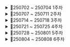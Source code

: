 <details> 
   <summary>📌250702 ~ 250704 1주차</summary>

<details> 
   <summary>250702 파이썬 1일차</summary> 

   - **✅ Situation** – 상황

   ***변수, 연산자, 데이터타입(자료의 형태)에 대한 학습***

   - **✅ Task** – 과제
   아래 내용 관련 문제들 주말에 공부하기
   
           1. 연산자 사용 중 실제 오류가 생길 수 있는 부분
               - ( ) 괄호로 우선 연산해야 하는 것들을 꼭 묶기
           2. 얕은복사 / 깊은복사 (원본 훼손되면 안되는 경우 주의하기)
           3. 컨테이너 자료형 중 매핑형
        
   - **✅ Action** – 행동
   학습 내용 복습하기
   
           1. 고정 소수점(Fixed Point)과 부동 소수점(Floating Point)
           2. 문자열 이스케이프 (\역슬래시)
           3. 논리연산 (우선순위 not > and > or)
           4. 컨테이너 자료형 중 시퀀스 형(list, tuple, range)
           5. 공통 연산자 (가변형 타입, 불가변형 타입 모두 동일하게 사용할 수 있는 연산자)
   
   - **✅ Result** – 결과
   아래 내용을 이해함
   
           1. 동등비교연산(자료형, 값) / 완전항등연산(주소, 자료형, 값)
           2. 단락평가(Short Circuit Evalution) - 하나면 참이면 어차피 참이기 때문에 거기서 평가를 멈춤
           3. 가변형 타입(list) vs 불가변형 타입(tuple, range)
</details>

<details> 
   <summary>250703 파이썬 2일차</summary> 

- **✅ Situation** – 상황

***제어문[조건문, 반복문(while)]에 대한 학습***

- **✅ Task** – 과제
아래 내용 관련 문제들 주말에 공부하기

        1. 조건문, 반복문에서 '가독성(짧은 줄), 실행시간 짧게, 메모리 적게' 할 수 있는 코드 작성
        2. 순서도 작성하는 방법 연습하기 (https://app.code2flow.com/)(https://draw.io)
        
- **✅ Action** – 행동
학습 내용 복습하기

        1. 간단한 if문, 다중 조건문
        2. while 문
        3. match~case문
            - ' _ ' (언더바)는 와일드카드라고 부르고 앞에 조건들을 제외한 모든 것을 포함
            - ' | ' (OR)은 또는을 의미. 둘 중에 하나라도 만족하면 참
            - ' * ' (별)은 앞에 값을 제외하고 나머지 요소들을 모두 저장하는 변수(패킹) 앞에 붙임

  - match~case문
  ```
  match 변수 or 값:
     case 값:
        실행문
  ```

- **✅ Result** – 결과
아래 내용을 이해함

        1. flag 변수 - 여러개의 조건문들이 하나의 상황에 의해서 함께 제어되어야 하는 경우
        2. := (왈러스 오퍼레이터, 바다코끼리 연산자) - 할당과 리턴을 동시에 하게 해줍니다.
  </details>

<details> 
   <summary>250704 파이썬 3일차</summary> 

<u>개인사정으로 독학</u>
- 파이썬 기초 2 제어문 ~ 기초 3 데코레이터
 </details>
 
</details>


<details> 
   <summary>📌250707 ~ 250711 2주차</summary>
<details> 
   <summary>250707 파이썬 4일차</summary> 

- **✅ Situation** – 상황
  
    ***함수, 문자열 출력, 정규식에 대한 학습***

- **✅ Task** – 과제
익숙하지 않은 내용 공부하기

        1. 정규식(Regular Expression)
            1. match()
            2. search()
            3. findall()
            4. finditer()
            - 정규식 패턴 찾기 사이트: https://regex101.com/
        
- **✅ Action** – 행동
학습 내용 복습하기

        1. List Comprehension
        - 기존 List를 사용해서 간단히 다른 리스트를 만드는 기법
        - [(변수에 적용할 수식) for (변수) in (for문이 돌아가는 범위)]
        2. 문자열 메소드
            1. split()
            2. replace()
            3. strip()
            4. join()
            5. format()

- **✅ Result** – 결과
아래 내용을 배움

        1. p = re.compile(r"^happy", re.I)
            - 정규식에는 raw string 표기를 습관적으로 붙여주기
        2. join은 split과 반대로 iterable 객체를 string으로 만들어줌
        3. re.sub()
            - 위치를 소괄호로 분리해서 1부터 순서대로 끊어서 부르는 그루핑과 연계해서많이 사용
</details>

<details> 
   <summary>250708 파이썬 5일차</summary> 

- **✅ Situation** – 상황

  ***모듈, 패키지, 클래스 기초에 대한 학습***

- **✅ Task** – 과제
아래 내용 관련 문제들 주말에 공부하기

        1. 예외 응용 하기
        
- **✅ Action** – 행동
학습 내용 복습하기

        1. 예외처리
            try:
            예외가 발생할 가능성이 있는 코드
            except:
            예외가 발생할 때 실행할 코드
            else:
            잘 실행되면 실행할 코드
            finally:
            되든 안되든 반드시 실행할 코드
        2. 코드를 작성하면서 발생할 수 있는 예외 처리 방법 2가지
            1. LBYL(Look Before You Leap)
            2. EAFP(It's Easier Ask Forgiveness Than Permission)
        3. 클래스 변수, 클래스 메서드, 인스턴스 변수, 인스턴스 메서드
        4. 예외처리시 하위예외를 먼저 작성하고 상위예외를 작성
        

- **✅ Result** – 결과
아래 내용을 배움

        1. 모듈명.변수 or 모듈명.함수() 정도까지로 import 해서 사용하는 것을 권장(어디 출신인지 안 쓰고도 해당 함수와 변수, 클래스를 불러올 수 있지만 권장안함)
        2. 객체 지향 언어와 절차 지향 언어의 차이
</details>

<details> 
   <summary>250709 파이썬 6일차</summary> 

- **Situation** – 상황
  
  ***클래스에 대한 심층 학습***

- **Task** – 과제
궁금한 부분 질문하거나 직접 해결하기

        1. 클래스 변수에 다차원 리스트(중첩 리스트) 사용했을 때 인스턴스 변수만 변경하고 싶어도 원본이 훼손됨
            - 원인 : 클래스 변수의 다차원(중첩) 리스트 객체는 모든 인스턴스가 공유하기 때문
            - 해결방법 : 깊은 복사(deepcopy)
    ```
        class Car:
        color_template = ['white', 'black', ['blue', 'silver']]

        def __init__(self, model, displacement, is_domestic):
            self.model = model
            self.displacement = displacement
            self.is_domestic = is_domestic
            import copy
            self.color = copy.deepcopy(Car.color_template)
    ```
        
- **Action** – 행동
학습 내용 복습하기

        1. 생략 가능한 정보는 디폴트 파라미터에 작성한다
        즉 꼭 입력이 필요한 정보는 디폴트 값을 주지 않는다
    ```
        def __init__(self, account, name, password, balance=0)
    ```
        2. int, bool, str, float, list, tuple, range 등 파이썬 자체 제공 클래스 외에도 사용자가 직접 새로운 클래스 만들 수 있음
        (함수도 클래스로 정의되어 있음, 파이썬은 클래스가 아닌 것이 없음)

        3. 부모클래스의 __init__()을 재사용, super() 사용해서 부모클래스 호출
    ```
        def __init__(self, is_tuned: bool = False, *args, **kwargs):
            super().__init__(*args, **kwargs)
    ```

        4. @property : 동작(함수)를 값(변수)처럼 사용하게 하는 데코레이터
            @get_pw.setter : @ property 의 짝궁인 setter
    
        

- **Result** – 결과
아래 내용을 배움

        1. 맹글링 - 파이썬에서 은닉성을 변칙처럼 구현
        2. 오버로딩
            - 클래스 내의 하나의 메소드가 여러개의 기능을 처리
            - 파이썬은 오버로딩 x
            - 연산자 오버로딩이라고 매직 메소드를 이용해서 눈속임
        3. 오버라이딩
             - 메소드를 재정의(덮어쓴다)
                - 메소드 뿐 아니라 속성도 오버라이팅
            - 부모한테 물려받은 메소드를 그대로 사용하지 않겠다는 의미
                - 자식 클래스에서 부모에게 있던 메소드를 고쳐쓰는 법
                - 상속이 되어야만 재정의 할 수 있다
                - 상속받은 메소드와 동일한 이름이어야 함
</details>

<details> 
   <summary>250710 데이터분석 1일차</summary> 

- **Situation** – 상황

    ***NumPy에 대한 학습***

- **Task** – 과제
궁금한 부분 질문하거나 직접 해결하기

        1. reshape
        배열의 총 원소 수는 그대로 유지한 채, 배열의 차원(shape) 을 새롭게 바꿈
    ```
        arr = np.array([1, 2, 3, 4, 5, 6, 7, 8, 9, 10, 11, 12])
        reshaped3 = arr.reshape(3, 1, -1)

        reshaped3.shape: (3, 1, 4)
        [[[ 1  2  3  4]]

        [[ 5  6  7  8]]

        [[ 9 10 11 12]]]

    ```

        2. np.nan, np.inf
            - Not a Number : 브로드캐스팅이 가능한, None을 의미하는 넘파이의 객체
            - infinite : 브로드캐스팅이 가능한, 결측치와는 구분된 처리하는 과정에서 잘못된 값 등을 채워넣기 위한 넘파이 객체
        
- **Action** – 행동
학습 내용 복습하기

        1. axis
            np.append(arr, values, axis)
            1. 2차원일 때
                - 행 : axis=0
                - 열 : axis=1
            2. 3차원일 때
                - 열 : axis=2
        2. 브로드캐스팅
            Numpy에서 shape가 다른 배열 간에도 산술 연산이 가능하게 하는 메커니즘
        3. 복원, 비복원 추출
            
    ```     
             a = np.array([1, 2, 3, 4, 5])
             np.random.choice(a, size=4, replace=True) #복원

    ```
    ```
             a = np.array([1, 2, 3, 4, 5])
             np.random.choice(a, 4, replace=False)#비복원
                
    ```

- **Result** – 결과
아래 내용을 배움

        1. str으로 된 자료가 있으면 나머지도 str으로 변환하기 때문에 두 번째줄 코드처럼 str으로 된 자료가 있으면 dtype으로 형변환 명시
    ```
        np.array([1.2, '2.1', 5.5]) # 형변환 주의
        np.array([1.2, '2.1', 5.5], dtype='float') # dtype으로 형변환 명시

    ```
        2. 난수를 만드는 알고리즘을 돌리는 최초의 같은 값으로 고정해서 사용
        
    ```
        import random  # 내장 파이썬

        random.seed(3) # 코드셀에 같이 넣어주시는 게 값을 실제로 윗 셀과 같도록 하는 방법
        random.randint(1, 100)

    ```
    ```
        np.random.randint(1,2) # 넘파이 min <= x < max (2 절대 안나옴)

        rng = np.random.default_rng(3) # 씨드 인스턴스
        rng.integers(low=1, high=3, size=1) # 넘파이 min <= x < max

    ```
</details>

<details> 
   <summary>250711 데이터분석 2일차</summary> 

- **Situation** – 상황

    ***Pandas에 대한 학습***

- **Task** – 과제
아래 내용 관련 문제들 주말에 공부하기

        1. Grouping Analysis

        2. Melt

        3. Pivot table

        4. Function Apply


- **Action** – 행동
학습 내용 복습하기

        1. 데이터프레임(dataframe)
            - 엑셀과 같이, 인덱스(index), 변수(column), 값(value)로 이루어진 데이터 구조
            - 판다스의 특수한 자료형
            - 2차원 자료 구조, Series가 합쳐진 형태 (Series : 1차원 배열 자료 구조, 브로드캐스팅 가능, numpy로 연산되고 관리됨)

        2. 파생변수: 이미 있는 데이터를 특정 컬럼의 조건에 따라 새로 알고싶은 형태로 파생시키는 것
            - df['over25'] = df.나이 >= 25
        3. del / drop (삭제)
            - del df['over25']
            - df.drop('지역', axis=1) # axis=0 행 / axis=1 열
        4. df을 합치기 위한 명령어
            1. merge : 중복 x, 추려서 합침
            2. concat : 
                - 행 기준 pd.concat(df, data)
                - 열 기준 pd.concat((df, data), axis=1)
                - 둘 다 가지고 있는 값만 추려서 리턴 pd.concat((df, data), join='inner')
            3. join : 조건을 걸어서 합침
    
    

- **Result** – 결과
아래 내용을 배움

        1. 기본 코드
            1. data = pd.DataFrame(data)

            2. data.info()
                : 개발자가 확인해야 자료로서의 구조를 보여줌
            3. data.describe(include='all')
                : 수집된 자료들의 경향성을 보여주기 위한 대푯값
            4. data.head(1) / data.tail(1)
                : 앞의 5줄까지 출력 / 뒤에 5줄까지 출력

        2. df2 = df.copy()
            : numpy처럼 pandas의 copy()도 deepcopy
        
        3. loc은 label 값으로 접근하고 iloc은 index 기준으로 접근
            - loc 시작인덱스 : 끝인덱스
            - iloc 시작인덱스 : 끝인덱스값 + 1
        4. 열, 행 으로 동작하는 판다스를 행, 열 순서로 동작하는 넘파이의 조건으로 가져오기 위해 loc사용
</details>

</details>


<details> 
   <summary>📌250714 ~ 250718 3주차</summary>
   
<details> 
   <summary>250714 데이터시각화 1일차</summary> 

- **Situation** – 상황

    ***데이터분석 EDA, matplotlib, seaborn에 대한 학습***

- **Task** – 과제
아래 내용 주말까지 공부하기

        1. Box Plot( 명목형 변수 x축, 연속형 변수 y축)
            1. Five-number Summary: 5가지 주요 통계량이 시각적으로 표현됨
            2. 여러 그룹 간 데이터를 비교할 때 유용
            3. 데이터의 신뢰구간과 이상치를 빠르게 확인할 수 있음
        2. male의 iqr 범위 / female의 iqr 범위 계산해서 이상치 값 찾기 문제(male 6개, female 1개)
            - 이상치 : 1.5 * iqr(The interquartile range(3분위수-1분위수)) 을 벗어난 값
        3. Barplot, 서브플롯 그리기
        4. Scatter Plot, Count Plot, distplot, kdeplot, Violin Plot, Heatmap, Pair Plot



- **Action** – 행동
학습 내용 복습하기

        1. 질적 변수의 종류(수학적 연산결과는 아무런 의미가 없음)
            - 명목형 : 변수나 크기가 순서에 대한 의미를 부여할 수 없는 경우
            - 순서형 : 변수가 어떤 기준에 따라 순서에 의미를 부여할 수 있는 경우

        2. 양적 변수의 종류(덧셈, 뺄셈 등의 연산 가능 + 의미있음)
            - 이산형 : 변수가 취할 수 있는 값을 하나하나 셀 수 있는 경우
            - 연속형 : 변수가 구간 안의 모든 값을 가질 수 있는 경우

        3. 그래프가 여러개의 데이터를 표현할 경우, 누락된 정보가 없는지 확인해봐야함
        
        4. Histograms
            1. 양적변수(연속형 변수)를 특정 구간으로 나눠서 그 범위에 해당하는 데이터의 '빈도'를 막대그래프로 표시
            2. 양적변수의 경향성(평균 근처에 값이 몰려있는지, 얼마나 몰려있는지 같은 특징을 파악)
        
    
    

- **Result** – 결과
아래 내용을 배움

        1. EDA와 CDA
            - 탐색적 데이터 분석(EDA) : 원 데이터(Raw data)를 가지고 유연하게 데이터를 탐색하고, 데이터의 특징과 구조로부터 얻은 정보를 바탕으로 통계모형을 만드는 분석방법
            - 확증적 데이터 분석(CDA) : 가설을 설정한 후, 수집한 데이터로 가설을 평가하고 추정하는 전통적인 분석
            - 탐색적 데이터 분석(EDA: Exploratory Data Analysis)는 기술통계
            - 확증적 데이터 분석(CDA: Confirmatory Data Analysis)는 추론통계

        2. Scatter Plots(산점도)
            - 양적변수와 양적변수 사이의 상관관계를 파악 - 상관관계, 이상치의 분포
        
        3. Stack Plots
            1.횡단적 관점과 종단적 관점을 하나의 그래프에 표현할 수 있음
            2. 누적된 각 데이터의 값자체 뿐 아니라 전체 중의 비율을 함께 보고, 변화량도 확인할 수 있음
            3. 시간에 따라 변화하는 값에 사용
        4. Seaborn
            1. Matplotlib을 기반으로 다양한 색상 테마와 통계용 차트 등의 기능을 추가한 시각화 패키지
            2.함수가 쉬우며 직관적으로 결과를 확인할 수 있음
            3.seaborn은 시각화용 패키지라서 결과를 직접 보여주지 않음
</details>

<details> 
   <summary>250715 데이터시각화 2일차</summary>
   
- **Situation** – 상황

    ***데이터 분석 방법론, EDA 기초, EDA를 위한 시각화 패키지(Matplotlib, Plotly)***

- **Task** – 과제
미니 프로젝트(데이터 활용 분석 및 시각화 진행)에서 EDA 실습하기

        1. 미니 프로젝트 주제 선정 및 데이터 탐색

- **Action** – 행동
학습 내용 복습하기

        1. PLOTLY
           - 인터랙티브 그래프 생성
           - fig 객체는 기본적으로 JSON 형식으로 데이터를 그림
           - 파이썬에서 Plotly로 그림을 그리는 방법은 3가지
              1. dict 형식으로 그리는 방법
                 : 가능은 하나 섬세하게 그래프를 그리려면 복잡하여 거의 쓰이지 않음
              2. Express를 통해서 그리는 방법
                 : px를 통해 템플릿으로 그래프를 빠르게 그리기 가능 (https://plotly.com/python/plotly-express/)
              3. Graph_objects를 통해서 그리는 방법
                 : 섬세한 커스터마이징이 가능, 그래프를 겹쳐그릴 수 있음(https://plotly.com/python/reference/)

        2. Scatter Plot

        3. Line Chart
        
        4. 시계열(Time Series) 그래프

        5. Bar Charts
           - 범주형 자료에 대한 카운팅, Category나 class에 대한 비교

           - 순위형 자료에 대해 카운팅할 때

           - 여러 범주형 변수에 대한 Overlay를 확인 가능
        6. Histogram

        7. Distribution Plot

        8. Box Plot & Violin Plot

        9. 트리맵

        10. Maps
        
- **Result** – 결과
아래 내용을 배움

        1. go.Figure
           - data : 데이터에 관한 정보
           - layout : 제목, 폰트, 축, 범례 등 레이아웃 설정 정보
           - go.update_layout : fig에 레이아웃 추가 업데이트
           - go.add_trace : fig에 시각요소 추가 삽입 (subplot, map, 추가 그래프 등)
           - go.make_subplots : 다중 그래프 그리기
        2. 데이터셋 불러와서 데이터 검토하기 위한 코드
           - .info()
           - .describe(include='all')
           - .head()
           - .tail()
           - .unique()
        3. Plotly Fundamentals
           - 데이터 레이블
           - 색상 차원
           - 템플릿
           - 구성
           - 높이, 너비 및 여백 조정
           - 눈금 형식 지정
           - 글꼴, 제목, 범례 항목 및 축 제목 설정
           - 축(Axes)
           - 서브플롯(Subplots)
</details>

<details> 
   <summary>250716 ~ 250718 미니 프로젝트 및 발표(총 3일)</summary>

- **Situation** – 상황

    ***데이터 활용 분석 및 시각화 진행 (데이터를 입력받고, 해당 데이터에 적합한 방식으로 시각화한다)***

- **Task** – 과제
1. 서울시 시민행복지수 통계 데이터 전처리(출처: 서울열린데이터광장)
2. streamlit application 구현

- **Action** – 행동
1. GitHub 공용 repository 생성 및 branches 생성
2. 2020~2024년도 서울시 자치구별, 항목별 행복지수 데이터 전처리
3. Plotly로 그래프, 차트 생성(시계열 그래프, 레이더 차트)
   1. 지역별 행복도 변화량(5개년) - 항목별 꺾은선 그래프(해당 지역의 2020~2024년도 행복 지수)
   2. 원하는 자치구 행복지수 비교 - 레이더 차트를 통한 시각적 비교(항목별 5개년 평균 점수 사용)
4. 삶의 만족도 5개 항목에 대한 중요에 따른 유사한 지역 추천 시스템

- **Result** – 결과
1. GitHub : (https://github.com/beening01/happy.git)
2. Streamlit : (https://happy-disticts.streamlit.app/)
</details>

</details>


<details> 
   <summary>📌250721 ~ 250725 4주차</summary>

<details>
   <summary>250721 SQL 1일차</summary>

- **Situation** – 상황

    ***SQL 기초 문법과 기본 SELECT 문 및 GROUP BY, 조건문 등을 중심으로 학습***  

- **Task** – 과제  
아래 SQL 쿼리를 직접 작성하여 동작 방식 이해하기

        1. 2019년 1분기 개봉 영화 중 관객수 10만 이상인 영화의 월별/유형별 관객 소계
        2. 상/하반기 구분 후, 매출 천만 이상 영화의 월별/유형별 관객 소계
        3. 부제가 있는 영화 개수 (':' 포함)
        4. 감독이 2명 이상일 때 쉼표(,) → 슬래시(/)로 바꾸어 출력

- **Action** – 행동  
기초 SQL 명령어와 데이터 형식, DB 개념 복습

        1. SQL 언어 구조 이해 (DML, DDL, DCL, TCL)
        2. SELECT ~ FROM ~ WHERE 기본 구문 실습
        3. 집계 함수 및 GROUP BY, ORDER BY 실습
        4. WHERE절에서의 다양한 조건문 사용
        5. DISTINCT, COUNT 함수 오류 주의사항 확인

- **Result** – 결과  

        1. SQL은 인덱스가 1부터 시작하며, SELECT 쿼리의 순서 및 문법 구조를 익힘
        2. 스키마(schema)와 데이터베이스(database)의 차이(MySQL에서는 유사)
        3. 데이터 웨어하우스, 데이터 마트, 레이크의 개념 정리
        4. 정형/반정형/비정형 데이터 유형 이해
        5. GROUP BY로 집계 시, SELECT 절에 포함된 컬럼 규칙 이해

*(학습 파일: `01_sql연습.sql`)*
</details>


<details>
   <summary>250722 SQL 2일차</summary>

- **Situation** – 상황

    ***테이블 간 관계를 탐색하기 위한 다양한 JOIN과 서브쿼리 학습***  

- **Task** – 과제  
다양한 JOIN과 서브쿼리 실습 문제 해결

        1. NEW YORK 근무 사원의 이름과 급여 조회
        2. emp와 dept를 조인해 사원명, 부서명 조회
        3. SMITH와 동일한 부서 사원 조회 (SMITH 제외)
        4. 사원-매니저 INNER JOIN / 매니저가 NULL인 경우 포함한 LEFT JOIN
        5. 40번 부서도 결과에 포함되는 OUTER JOIN 작성
        6. 급여 등급(salgrade) 조인을 통한 등급 확인

- **Action** – 행동  
JOIN 및 서브쿼리 활용 실습

        1. EQUI JOIN, NON-EQUI JOIN, OUTER JOIN, SELF JOIN 구조 익힘
        2. FROM 절에 서브쿼리(파생 테이블), SELECT 절 스칼라 서브쿼리 실습
        3. WHERE 절의 서브쿼리에 ANY, ALL, SOME 연산자 적용 방법 확인
        4. 다중 조인 시 테이블 별칭(alias) 및 ON 조건 활용법 숙지
        5. SQL의 동작순서: FROM -> WHERE -> (GROUP BY -> HAVING) -> SELECT -> ORDER BY -> LIMIT

- **Result** – 결과  

        1. INNER JOIN은 공통 컬럼이 양쪽 테이블에 존재할 때만 결과 출력
        2. OUTER JOIN은 NULL도 포함되므로 데이터 유실 방지 가능
        3. SELF JOIN은 한 테이블 내부 관계 탐색에 매우 효과적
        4. 서브쿼리는 복잡한 조건 분리 시 가독성과 성능 개선에 유리
        5. 서브쿼리 위치에 따라 사용 가능한 연산자가 다름을 이해

*(학습 파일: `02_JOIN.sql`, `03_subquery.sql`)*
</details>


<details>
   <summary>250723 SQL 3일차</summary>

- **Situation** – 상황

    ***DML(INSERT/UPDATE/DELETE), 제약조건(INTEGRITY), 인덱스(INDEX) 등 실무 활용 중심 학습***  

- **Task** – 과제  
실제 데이터 삽입/수정/삭제 및 성능 튜닝 실습

        1. emp01 테이블 생성 및 다양한 INSERT 방식 실습
        2. UPDATE/DELETE와 TRANSACTION(트랜잭션) 처리 연습
        3. PK, FK, UNIQUE, CHECK 등 제약조건 추가 및 삭제 실습
        4. ON DELETE / ON UPDATE 옵션의 동작 방식 확인
        5. INDEX 생성/삭제 및 성능 비교

- **Action** – 행동  
테이블 생성부터 인덱스까지 전체 흐름 실습

        1. INSERT 구문: 전체 칼럼 vs 특정 칼럼 입력 실습
        2. UPDATE 구문: 조건절 포함, 연산 포함, JOIN 기반 수정
        3. DELETE vs TRUNCATE 비교 실습
        4. 트랜잭션(SAVEPOINT, ROLLBACK, COMMIT) 흐름 테스트
        5. PRIMARY KEY와 FOREIGN KEY 설정 및 조회
        6. CREATE INDEX / DROP INDEX 명령어 실습

- **Result** – 결과  

        1. DML 명령어는 COMMIT을 기준으로 반영/취소 가능
        2. 제약조건을 통해 데이터 무결성 확보 (예: NULL 제한, 참조 무결성)
        3. ON DELETE CASCADE는 부모 삭제 시 자식 데이터 자동 삭제됨
        4. 인덱스는 검색 속도를 높이지만 INSERT/UPDATE 성능에는 영향을 줄 수 있음
        5. 클러스터형 인덱스는 실제 데이터 정렬까지 변경함, 보조 인덱스는 별도 구조로 관리됨

*(학습 파일: `04_DML-.sql`, `05_INTEGRITY-.sql`, `06_index-.sql`)*
</details>

<details>
  <summary>250724 SQL 4일차</summary>

- **Situation** – 상황  

    ***VIEW, WINDOW FUNCTION, Stored Procedure, Trigger에 대한 실습***  
    *(Stored Procedure와 Trigger는 아직 개념 수준의 이해)*

- **Task** – 과제  
VIEW와 WINDOW FUNCTION을 활용한 데이터 조회/분석,  
Stored Procedure·Trigger 기본 개념 및 작성법 체험

        1. VIEW 생성/삭제 및 DML 영향 확인
        2. 단일 테이블/조인 기반 VIEW 실습
        3. WINDOW FUNCTION으로 순위, 누적합, 이동평균 등 실습
        4. Stored Procedure 기본 작성·호출 개념 학습
        5. Trigger의 동작 구조와 예제 코드 개념 학습

- **Action** – 행동  
VIEW와 WINDOW FUNCTION의 다양한 활용 실습,  
Stored Procedure와 Trigger는 예제 중심으로 코드 작성 방식 파악

        1. CREATE VIEW / DROP VIEW 명령어 실습
        2. View를 통한 UPDATE·INSERT 시 원본 테이블 영향 확인
        3. RANK, DENSE_RANK, ROW_NUMBER 실습
        4. FIRST_VALUE, LAST_VALUE, LAG, LEAD 등으로 데이터 비교
        5. PERCENT_RANK, CUME_DIST, NTILE로 비율/그룹 분석
        6. Stored Procedure와 Function 작성법과 CALL 사용법 확인
        7. Trigger의 BEFORE/AFTER, OLD/NEW 개념 파악 및 예제 코드 분석

- **Result** – 결과  

        1. View를 통해 컬럼 은닉과 조인 결과를 간편하게 재사용 가능
        2. View에서의 DML은 원본 테이블의 제약조건을 그대로 따름
        3. Window Function으로 순위, 집계, 비율 등 다양한 분석 가능
        4. Stored Procedure는 반복 쿼리를 묶어 효율적으로 실행 가능
        5. Trigger는 DML 이벤트 발생 시 자동으로 후속 작업 실행 가능

*(학습 파일: `07_VIEW+WINDOWFUNCTION-.sql`, `08_STOREDPROCEDURE+TRIGGER-.sql`)*
</details>

<details>
  <summary>250725 SQL 5일차</summary>

- **Situation** – 상황  

    ***movies 테이블 정규화 및 VIEW, WINDOW FUNCTION, Partition 실습 진행***  
    *(Stored Procedure와 Trigger는 예제 중심의 개념 학습)*  
    *(ERD는 erdcloud를 활용하여 다대다 관계 설계 시각화)*

- **Task** – 과제 

        1. movies 테이블 정규화 및 N:M 관계 테이블 설계
        2. CREATE VIEW / DROP VIEW 명령어 실습 및 DML 영향 확인
        3. RANK, DENSE_RANK, ROW_NUMBER 등 순위 함수 실습
        4. LAG, LEAD, FIRST_VALUE, LAST_VALUE 등 비교 함수 실습
        5. Stored Procedure 작성법과 CALL 사용법 확인

- **Action** – 행동  
정규화된 ERD 설계 후 파티션 테이블 생성 및 분석 함수 실습

        1. movies 테이블을 기준으로 제작사·배급사·수입사 N:M 테이블 설계
        2. erdcloud로 정규화된 ERD 시각화 작성
        3. VIEW를 활용한 컬럼 은닉 및 조인 결과 재사용 실습
        4. VIEW 기반 UPDATE·INSERT 시 원본 테이블 영향 확인
        5. WINDOW FUNCTION으로 순위·누적합·그룹 분석 수행
        6. Stored Procedure 예제 작성 및 CALL 명령으로 실행
        7. Trigger 동작 구조 확인 및 BEFORE/AFTER 트리거 분석
        8. movies_p 테이블에 RANGE Partition 적용 후 조건별 쿼리 실행
        9. EXPLAIN으로 Partition 유무에 따른 성능 차이 비교

- **Result** – 결과  

        1. 정규화를 통해 데이터 중복 제거 및 무결성 향상
        2. VIEW를 통한 재사용 가능한 쿼리 구조 구성 가능
        3. VIEW 기반 DML은 원본 테이블 제약조건을 그대로 따름
        4. WINDOW FUNCTION으로 다양한 형태의 순위 및 분석 가능
        5. Stored Procedure로 반복 로직을 효율적으로 관리 가능
        6. Trigger로 특정 이벤트 시 자동화 처리 구조 이해
        7. RANGE Partition을 활용해 조건 범위 내 쿼리 성능 향상 확인

*(학습 파일: `07_VIEW+WINDOWFUNCTION-.sql`, `08_STOREDPROCEDURE+TRIGGER-.sql`, `09_partition.sql`, erdcloud ERD 이미지 포함)*
</details>

</details>


<details> 
   <summary>📌250728 ~ 250801 5주차</summary>


<details>
  <summary>250728 Docker 1일차 및 시험</summary>

- **Situation** – 상황  

    ***Docker의 기본 개념과 실습 명령어를 학습하고, AI 엔지니어링 '데이터 분석과 웹 서비스' 교과목 평가 응시***  
    *(Notion 문서: 01-Docker, 02-Docker 학습 완료)*

- **Task** – 과제  
Docker 환경과 이미지/컨테이너의 구조 및 동작 원리를 이해하고,  
기본 명령어를 활용해 컨테이너 생성·실행·삭제 등을 실습 

        1. Docker 개념(이미지, 컨테이너, 레지스트리) 이해
        2. 주요 명령어 학습: run, ps, exec, stop, rm, images 등
        3. -p, -v, --name, --rm 등 run 옵션별 의미 실습
        4. nginx 기반 컨테이너 생성 및 포트 연결 실습
        5. 마운트 경로 지정 및 HTML 페이지 노출 확인


- **Action** – 행동  
Notion 자료 기반으로 핵심 명령어와 옵션의 기능을 정리하고  
직접 실습하며 Docker 컨테이너 기반 웹 서버를 구축

        1. docker run -d -p 8000:80 nginx 명령으로 컨테이너 실행
        2. docker exec -it [컨테이너명] bash 로 내부 접근
        3. docker cp로 외부 HTML 파일을 컨테이너로 복사
        4. -v 옵션으로 마운트된 로컬 경로 → 컨테이너 경로 연동 확인
        5. localhost:포트번호 접속 시 웹 페이지 정상 노출 확인

- **Result** – 결과  

        1. Docker의 핵심 구조(이미지-컨테이너-레지스트리) 흐름을 명확히 이해
        2. run, ps, exec, stop, rm 등 주요 CLI 명령어 숙련도 향상
        3. nginx 컨테이너 기반 웹 서버를 직접 실행하며 마운트/포트 실습 완료

</details>

<details>
  <summary>250729 Docker 2일차</summary>

- **Situation** – 상황  

    ***Docker의 이미지 구조, 컨테이너 라이프사이클, Dockerfile 작성법을 학습***  
    *(Notion 문서: 03~05-Docker 학습 완료)*

- **Task** – 과제  
Docker의 내부 작동 원리를 이해하고,  
이미지 생성 → 컨테이너 실행 → 상태 확인 및 삭제까지의 흐름을 실습.  
또한 Dockerfile을 활용해 사용자 정의 이미지를 빌드하고 실행.

        1. Docker 이미지의 계층 구조와 read-only 원리 학습
        2. 컨테이너 상태 변화 (running, stopped 등) 이해
        3. 컨테이너 로그/파일 시스템 확인 및 복사 방법 실습
        4. Dockerfile 작성법과 주요 명령어 (`FROM`, `WORKDIR`, `COPY`, `CMD`) 학습
        5. Dockerfile 기반 이미지 빌드 및 실행


- **Action** – 행동
Docker CLI 및 Dockerfile을 활용해 실습 중심으로 명령어 사용법과 이미지 구조를 학습

        1. docker history 명령으로 이미지 레이어 구조 확인
        2. docker diff 명령으로 컨테이너 변경 내역 추적
        3. docker logs / cp 명령으로 컨테이너 내부 정보 접근 실습
        4. Dockerfile에 FROM, WORKDIR, COPY, EXPOSE, CMD 등을 정의하여 이미지 생성
        5. docker build -t 커스텀 이미지 생성 후 run 명령으로 컨테이너 실행
        6. EXPOSE된 포트를 -p 옵션으로 연결하여 웹 애플리케이션 확인


- **Result** – 결과  

        1. 이미지의 레이어 구조 및 컨테이너의 read/write 방식에 대한 이해 향상
        2. 컨테이너의 상태 및 로그를 CLI로 확인하는 법을 익힘
        3. Dockerfile을 통해 반복적인 컨테이너 설정을 자동화 가능하다는 점 체감
        4. 커스텀 이미지를 직접 빌드하고 실행함으로써 Docker 개발 흐름을 전체적으로 이해
        5. 실무에서 Docker를 사용한 환경 배포, 이식성 확보, 반복 설정 자동화의 가능성을 인식함

</details>

<details>
  <summary>250730 Docker 3일차, GitHub 교육</summary>

- **Situation** – 상황  

    ***GitHub 기반 협업 절차 실습 및 Docker에서의 Container 간 통신과 Docker Compose 학습***  
    *(깃허브 특강 자료, Notion 문서: 06-Docker 학습 완료)*

- **Task** – 과제  
Git의 기초 명령어부터 원격 저장소를 활용한 협업 방식까지 실습하고,  
Docker에서는 단일 컨테이너를 넘어서 여러 컨테이너 간의 통신,  
복합 서비스 구성 도구인 Docker Compose를 학습

        1. Git 설치, GitHub 가입 및 토큰 생성
        2. 로컬 저장소 생성, 커밋(add, commit), push/pull 실습
        3. 원격 저장소에서 브랜치 전략, PR(Merge) 실습
        4. 컨테이너 간 기본 네트워크 구조 학습
        5. bridge 네트워크에서 서비스 간 통신 실습
        6. Docker Compose로 여러 컨테이너 구성 및 실행

- **Action** – 행동
CLI 및 GUI(Sourcetree)를 활용해 Git과 GitHub의 기본 흐름을 체험하고,  
Docker Compose 파일 작성 및 실행을 통해 실제 서비스 연동을 경험

        1. GitHub Personal Access Token 생성 및 Sourcetree에 연동
        2. 로컬 Git 저장소에서 add → commit → push 순으로 반영
        3. 원격 브랜치 생성 및 PR(Merge) 시나리오 실습
        4. Docker 기본 네트워크 구조(bridge, host 등) 학습
        5. docker-compose.yml 파일 작성
        6. docker compose up -d로 멀티컨테이너 환경 실행

- **Result** – 결과  

        1. Git의 기본 명령어와 GitHub의 협업 흐름을 실제로 체험
        2. 브랜치 전략과 Merge 절차를 통해 협업의 구조 이해
        3. GitHub Issues, Projects, PR을 통한 팀 기반 개발 흐름 감각 익힘
        4. 컨테이너 간 네트워크 구조와 통신 방식에 대한 이해 확보
        5. Docker Compose로 멀티 컨테이너 서비스를 손쉽게 구성할 수 있음을 확인

</details>

<details>
  <summary>250731 Docker 4일차, Linux 1일차</summary>

- **Situation** – 상황  

    ***Docker에서의 Container 설계 및 Linux 기본 개념 학습***  
    *(Notion 문서: 07-Docker 학습 완료, Linux 자료 학습 중)*

- **Task** – 과제  

          1. Dockerfile을 통한 컨테이너 설계 방법 학습  
          2. Linux의 커널, 셸, 터미널 구조에 대한 개념 이해
          3. CLI 조작법 및 사용자 권한 관리 명령어 실습

- **Action** – 행동

         1. Dockerfile 작성 규칙 및 베스트 프랙티스를 참고하여 이미지 빌드 실습  
         2. Linux의 핵심 구성요소인 커널, 셸, 터미널의 역할과 상호작용 방식 정리  
         3. 사용자 전환(su, sudo), 셸 교체(sh, bash), 커맨드 히스토리 검색 등 실습 수행 

- **Result** – 결과  

         1. 명령어 실행의 흐름(입력 → 셸 → 커널 → 출력)을 구조적으로 이해함  
         2. Docker에서 이미지 구성 요소를 최적화하는 설계 능력을 습득함  
         3. 리눅스의 사용자 권한 체계 및 커맨드 라인 효율적 활용법(탭 자동완성, Ctrl 조합키 등)을 실습을 통해 체득함  

</details>

<details>
  <summary>250801 Linux 2일차</summary>

- **Situation** – 상황  

    **리눅스의 파일 시스템 구조와 주요 명령어 학습**  
    *(디렉터리 역할, 기본 명령어, 파일 탐색 및 관리, 명령어 도움말 등 기초 다지기)*

- **Task** – 과제  

       1. 리눅스의 주요 디렉터리(/bin, /etc, /home 등) 역할 파악  
       2. 파일 생성/이동/복사/삭제 등 파일 시스템 명령어 실습  
       3. man, help, whatis, grep, find, ln, awk 등의 활용법 익히기


- **Action** – 행동  

       1. /etc, /usr, /var 등 디렉토리의 역할과 구조 학습  
      2. ls, pwd, cd, mkdir, cp, mv, rm, touch 등 파일 조작 명령 반복 실습  
      3. cat, less, head, tail, grep, awk를 조합해 실전 파일 검색 및 가공 수행  
      4. ln을 통한 하드링크, 소프트링크 실습 및 visudo 설정 파일 관리 실습 진행

- **Result** – 결과  

         1. 리눅스의 파일 시스템 전반 구조에 대한 개념 이해 및 /etc의 중요성 인식
         2. 기본 파일 조작 명령어를 능숙하게 활용 가능

</details>

</details>

<details> 
   <summary>📌250804 ~ 250808 6주차</summary>

<details>
  <summary>250804 Linux 3일차</summary>

- **Situation** – 상황  

    **리눅스 셸 스크립트 및 환경 설정 학습**  
    *(셸 특수문자, 변수/조건문/반복문, vi 사용법, crontab 설정 등 실습 중심)*

- **Task** – 과제  

      1. ~/.bashrc, ~/.profile, /etc/profile의 차이 이해 및 설정 실습  
      2. 셸 특수문자(*, ?, [], ;, ", ', $(date) 등) 실습  
      3. 리다이렉션(>, >>, 2>), 명령어 치환($(date)), crontab 자동 실행 설정

- **Action** – 행동

      1. .bashrc와 .profile의 실행 시점을 비교하고 각각 실습  
      2. touch, rm, echo, grep, cp 등을 이용한 특수문자 실습 수행  
      3. crontab -e 명령으로 정기 작업 등록 및 /tmp/cron.result에 결과 저장 확인  

```
# 실습 1: 실행시 my_string이라는 변수에 파라미터로 값을 입력받고, my_string을, 비어있으면 empty를 출력하는 파일 mystring.sh 를 작성

echo "값을 입력하세요"
read my_string

if [ -n "$my_string" ]
then
        echo "$my_string"
else
        echo "empty"
fi

exit 0;
```

- **Result** – 결과  

       1. 사용자 초기화 파일의 실행 조건과 적용 범위에 대한 실질적 이해  
       2. 셸 특수문자와 쿼팅(escaping)의 실제 동작 방식 체득  
       3. crontab을 이용해 시스템 자동 작업 스케줄링 실습 완료 (df -h, weather API 등)

</details>

<details>
  <summary>250805 Linux 4일차</summary>

- **Situation** – 상황  

    **리눅스 파일 권한 및 사용자/그룹/소유권 관리, 우분투 패키지 및 파일 관리 학습**

- **Task** – 과제  

      1. 파일 및 디렉토리의 종류, 링크 수 이해
      2. 사용자 및 그룹 추가/삭제/수정 명령어 실습
      3. chown/chgrp/chmod 명령어로 소유자 및 권한 설정
      
- **Action** – 행동

      1. tar, gzip, zip, bzip2, xz 압축 및 해제 실습
      2. wget으로 파일 다운로드, scp로 원격 파일 전송 실습
      3. dpkg, apt-get, apt-cache 명령어로 패키지 설치/삭제

- **Result** – 결과  

      1. Github Action을 활용한 크론잡 실습
        - 깃허브 실습 : update-weather-api (https://github.com/jhlee577/fisa05-weather-api.git)

</details>


